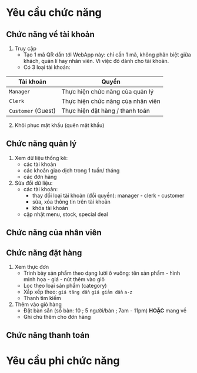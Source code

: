 # Yêu cầu chức năng

## Chức năng về tài khoản

1. Truy cập
   - Tạo 1 mã QR dẫn tới WebApp này: chỉ cần 1 mã, không phân biệt giữa khách, quản lí hay nhân viên. Vì việc đó dành cho tài khoản.
   - Có 3 loại tài khoản:

| Tài khoản          | Quyền                             |
| ------------------ | --------------------------------- |
| `Manager`          | Thực hiện chức năng của quản lý   |
| `Clerk`            | Thực hiện chức năng của nhân viên |
| `Customer` (Guest) | Thực hiện đặt hàng / thanh toán   |

2. Khôi phục mật khẩu (quên mật khẩu)

## Chức năng quản lý

1. Xem dữ liệu thống kê: 
   - các tài khoản
   - các khoản giao dịch trong 1 tuần/ tháng
   - các đơn hàng
2. Sửa đổi dữ liệu: 
   - các tài khoản: 
     - thay đổi loại tài khoản (đổi quyền): manager - clerk - customer
     - sửa, xóa thông tin trên tài khoản
     - khóa tài khoản
   - cập nhật menu, stock, special deal

## Chức năng của nhân viên

## Chức năng đặt hàng

1. Xem thực đơn
   - Trình bày sản phẩm theo dạng lưới ô vuông: tên sản phẩm - hình minh họa - giá - nút thêm vào giỏ
   - Lọc theo loại sản phẩm (category)
   - Xắp xếp theo: `giá tăng dần`  `giá giảm dần`  `a-z`
   - Thanh tìm kiếm
2. Thêm vào giỏ hàng
   - Đặt bàn sẵn (số bàn: 10 ;  5 người/bàn ; 7am - 11pm) **HOẶC** mang về
   - Ghi chú thêm cho đơn hàng

## Chức năng thanh toán

# Yêu cầu phi chức năng

